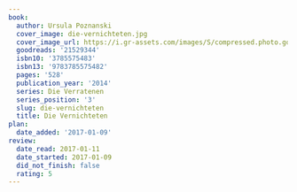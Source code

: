 ```yaml
---
book:
  author: Ursula Poznanski
  cover_image: die-vernichteten.jpg
  cover_image_url: https://i.gr-assets.com/images/S/compressed.photo.goodreads.com/books/1395511555l/21529344._SX98_.jpg
  goodreads: '21529344'
  isbn10: '3785575483'
  isbn13: '9783785575482'
  pages: '528'
  publication_year: '2014'
  series: Die Verratenen
  series_position: '3'
  slug: die-vernichteten
  title: Die Vernichteten
plan:
  date_added: '2017-01-09'
review:
  date_read: 2017-01-11
  date_started: 2017-01-09
  did_not_finish: false
  rating: 5
---
```

